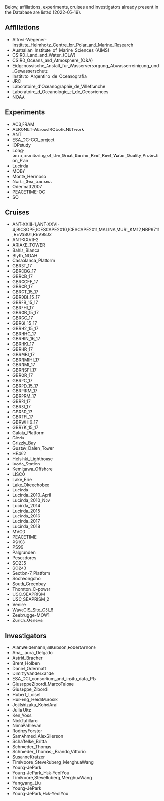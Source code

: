 Below, affiliations, experiments, cruises and investigators already present in the Database are listed (2022-05-19).

## Affiliations
- Alfred-Wegener-Institute_Helmholtz_Centre_for_Polar_and_Marine_Research
- Australian_Institute_of_Marine_Sciences_(AIMS)
- CSIRO_Land_and_Water_(CLW)
- CSIRO_Oceans_and_Atmosphere_(O&A)
- Eidgenossische_Anstalt_fur_Wasserversorgung_Abwasserreinigung_und_Gewasserschutz
- Instituto_Argentino_de_Oceanografia
- JRC
- Laboratoire_d'Oceanographie_de_Villefranche
- Laboratoire_d_Oceanologie_et_de_Geosciences
- NOAA

## Experiments
- AC3,FRAM
- AERONET-AErosolROboticNETwork
- ANT
- ESA_OC-CCI_project
- IOPstudy
- Long-term_monitoring_of_the_Great_Barrier_Reef_Reef_Water_Quality_Protection_Plan
- Lucinda
- MOBY
- Monte_Hermoso
- North_Sea_transect
- Odermatt2007
- PEACETIME-OC
- SO

## Cruises
- ANT-XXIII-1,ANT-XXVI-4,BIOSOPE,ICESCAPE2010,ICESCAPE2011,MALINA,MURI_KM12,NBP9711,REV9801,REV9802
- ANT-XXVII-2
- ARIAKE_TOWER
- Bahia_Blanca
- Blyth_NOAH
- Casablanca_Platform
- GBRBT_17
- GBRCBG_17
- GBRCB_17
- GBRCCFF_17
- GBRCR_17
- GBRCT_15_17
- GBRDBI_15_17
- GBRFB_15_17
- GBRFHI_17
- GBRGB_15_17
- GBRGC_17
- GBRGI_15_17
- GBRH2_15_17
- GBRHHC_17
- GBRHIN_16_17
- GBRHKI_17
- GBRHR_17
- GBRMBI_17
- GBRNMIHI_17
- GBRNMI_17
- GBRNSFI_17
- GBROR_17
- GBRPC_17
- GBRPD_15_17
- GBRPIRM_17
- GBRPRM_17
- GBRRI_17
- GBRSI_17
- GBRSP_17
- GBRTFI_17
- GBRWHI6_17
- GBRYK_15_17
- Galata_Platform
- Gloria
- Grizzly_Bay
- Gustav_Dalen_Tower
- HE462
- Helsinki_Lighthouse
- Ieodo_Station
- Kemigawa_Offshore
- LISCO
- Lake_Erie
- Lake_Okeechobee
- Lucinda
- Lucinda_2010_April
- Lucinda_2010_Nov
- Lucinda_2014
- Lucinda_2015
- Lucinda_2016
- Lucinda_2017
- Lucinda_2018
- MVCO
- PEACETIME
- PS106
- PS99
- Palgrunden
- Pescadores
- SO235
- SO243
- Section-7_Platform
- Socheongcho
- South_Greenbay
- Thornton_C-power
- USC_SEAPRISM
- USC_SEAPRISM_2
- Venise
- WaveCIS_Site_CSI_6
- Zeebrugge-MOW1
- Zurich_Geneva

## Investigators
- AlanWeidemann,BillGibson,RobertArnone
- Ana_Laura_Delgado
- Astrid_Bracher
- Brent_Holben
- Daniel_Odermatt
- DimitryVanderZande
- ESA_CCI_consortium_and_insitu_data_PIs
- GiuseppeZibordi_MarcoTalone
- Giuseppe_Zibordi
- Hubert_Loisel
- HuiFeng_HeidiM.Sosik
- JojiIshizaka_KoheiArai
- Julia Uitz
- Ken_Voss
- NickTufillaro
- NimaPahlevan
- RodneyForster
- SamAhmed_AlexGilerson
- Schaffelke_Britta
- Schroeder_Thomas
- Schroeder_Thomas;_Brando_Vittorio
- SusanneKratzer
- TimMoore_SteveRuberg_MenghuaWang
- Young-JePark
- Young-JePark_Hak-YeolYou
- TimMoore,SteveRuberg,MenghuaWang
- Yangyang_Liu
- Young-JePark
- Young-JePark,Hak-YeolYou